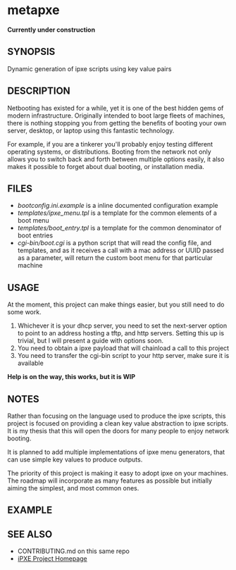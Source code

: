 # metapxe

**Currently under construction**

## SYNOPSIS
Dynamic generation of ipxe scripts using key value pairs

## DESCRIPTION
Netbooting has existed for a while, yet it is one of the best hidden gems of modern infrastructure. Originally intended to boot large fleets of machines, there is nothing stopping you from getting the benefits of booting your own server, desktop, or laptop using this fantastic technology.

For example, if you are a tinkerer you'll probably enjoy testing different operating systems, or distributions. Booting from the network not only allows you to switch back and forth between multiple options easily, it also makes it possible to forget about dual booting, or installation media.

## FILES
- _bootconfig.ini.example_ is a inline documented configuration example
- _templates/ipxe_menu.tpl_ is a template for the common elements of a boot menu
- _templates/boot_entry.tpl_ is a template for the common denominator of boot entries
- _cgi-bin/boot.cgi_ is a python script that will read the config file, and templates, and as it receives a call with a mac address or UUID passed as a parameter, will return the custom boot menu for that particular machine

## USAGE 
At the moment, this project can make things easier, but you still need to do some work.
1. Whichever it is your dhcp server, you need to set the next-server option to point to an address hosting a tftp, and http servers. Setting this up is trivial, but I will present a guide with options soon.
2. You need to obtain a ipxe payload that will chainload a call to this project
3. You need to transfer the cgi-bin script to your http server, make sure it is available

**Help is on the way, this works, but it is WIP**

## NOTES
Rather than focusing on the language used to produce the ipxe scripts, this project is focused on providing a clean key value abstraction to ipxe scripts. It is my thesis that this will open the doors for many people to enjoy network booting.

It is planned to add multiple implementations of ipxe menu generators, that can use simple key values to produce outputs.

The priority of this project is making it easy to adopt ipxe on your machines. The roadmap will incorporate as many features as possible but initially aiming the simplest, and most common ones.

## EXAMPLE

## SEE ALSO
- CONTRIBUTING.md on this same repo
- [iPXE Project Homepage](https://ipxe.org/start)